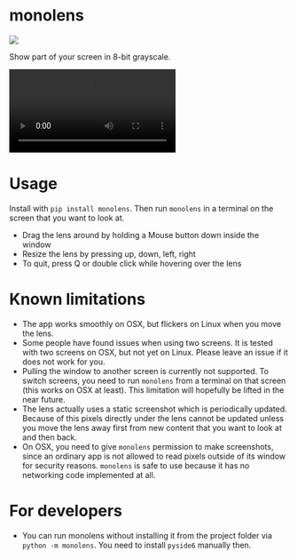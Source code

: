 # monolens

[<img src="https://img.shields.io/pypi/v/monolens.svg">](https://pypi.org/project/monolens)

Show part of your screen in 8-bit grayscale.

![Click to watch demo](https://github.com/HDembinski/monolens/blob/main/demo.mov?raw=true)

# Usage

Install with `pip install monolens`. Then run `monolens` in a terminal on the screen that you want to look at.

- Drag the lens around by holding a Mouse button down inside the window
- Resize the lens by pressing up, down, left, right
- To quit, press Q or double click while hovering over the lens

# Known limitations

- The app works smoothly on OSX, but flickers on Linux when you move the lens.
- Some people have found issues when using two screens. It is tested with two screens
  on OSX, but not yet on Linux. Please leave an issue if it does not work for you.
- Pulling the window to another screen is currently not supported. To switch screens,
  you need to run `monolens` from a terminal on that screen (this works on OSX at least).
  This limitation will hopefully be lifted in the near future.
- The lens actually uses a static screenshot which is periodically updated. Because of
  this pixels directly under the lens cannot be updated unless you move the lens away
  first from new content that you want to look at and then back.
- On OSX, you need to give `monolens` permission to make screenshots, since an ordinary
  app is not allowed to read pixels outside of its window for security reasons.
  `monolens` is safe to use because it has no networking code implemented at all.

# For developers

- You can run monolens without installing it from the project folder via
  `python -m monolens`. You need to install `pyside6` manually then.
